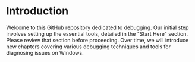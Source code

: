 # Introduction

Welcome to this GitHub repository dedicated to debugging. Our initial step involves setting up the essential tools, detailed in the "Start Here" section. Please review that section before proceeding. Over time, we will introduce new chapters covering various debugging techniques and tools for diagnosing issues on Windows. 
